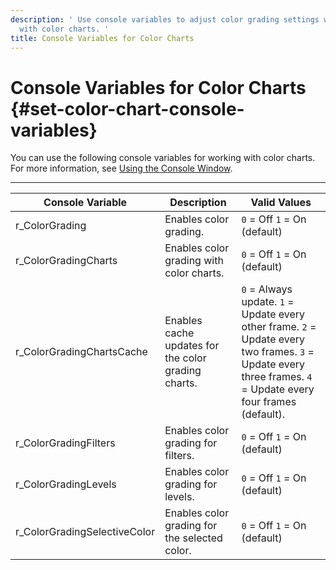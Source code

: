 ```yaml
---
description: ' Use console variables to adjust color grading settings when working
  with color charts. '
title: Console Variables for Color Charts
---
```

# Console Variables for Color Charts {#set-color-chart-console-variables}

You can use the following console variables for working with color charts\. For more information, see [Using the Console Window](/docs/userguide/console-intro.md)\.


****

| Console Variable | Description | Valid Values |
| --- | --- | --- |
| r\_ColorGrading |  Enables color grading\.  |  `0` = Off `1` = On \(default\)  |
| r\_ColorGradingCharts |  Enables color grading with color charts\.  |  `0` = Off `1` = On \(default\)  |
| r\_ColorGradingChartsCache |  Enables cache updates for the color grading charts\.  |  `0` = Always update\. `1` = Update every other frame\. `2` = Update every two frames\. `3` = Update every three frames\. `4` = Update every four frames \(default\)\.  |
| r\_ColorGradingFilters | Enables color grading for filters\. |  `0` = Off `1` = On \(default\)  |
| r\_ColorGradingLevels | Enables color grading for levels\. |  `0` = Off `1` = On \(default\)  |
| r\_ColorGradingSelectiveColor | Enables color grading for the selected color\. |  `0` = Off `1` = On \(default\)  |
